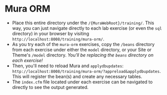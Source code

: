 # Mura ORM

* Place this entire directory under the `/{MuraWebRoot}/training/`. This way, you can just navigate directly to each lab exercise (or even the `sql` directory) in your browser by visiting `http://localhost:8008/training/mura-orm/`.
* As you try each of the `mura-orm` exercises, copy the `/beans` directory from each exercise under either the `model` directory, or your Site or Theme's `/model` directory. *You'll be replacing the `beans` directory on each exercise!*
* Then, you'll need to reload Mura and `applydbupdates`: `http://localhost:8008/training/mura-orm/?appreload&applydbupdates`. This will register the bean(s) and create any necessary tables.
* The `index.cfm` file located under each exercise can be navigated to directly to see the output generated.
